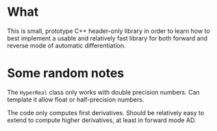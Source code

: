 # What

This is small, prototype C++ header-only library in order to learn how
to best implement a usable and relatively fast library for both
forward and reverse mode of automatic differentiation.

# Some random notes

The ```HyperReal``` class only works with double precision
numbers. Can template it allow float or half-precision numbers.

The code only computes first derivatives. Should be relatively easy to
extend to compute higher derivatives, at least in forward mode AD.